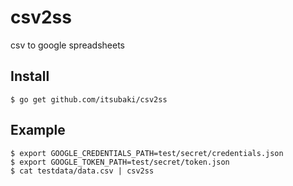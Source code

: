 # csv2ss

csv to google spreadsheets

## Install

```
$ go get github.com/itsubaki/csv2ss
```

## Example

```
$ export GOOGLE_CREDENTIALS_PATH=test/secret/credentials.json
$ export GOOGLE_TOKEN_PATH=test/secret/token.json
$ cat testdata/data.csv | csv2ss
```
